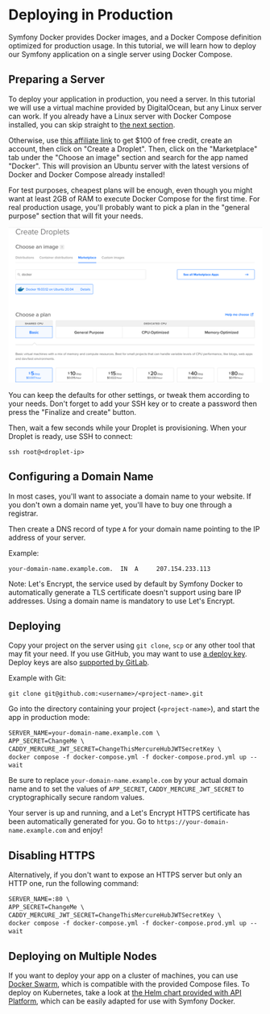# Deploying in Production

Symfony Docker provides Docker images, and a Docker Compose definition optimized for production usage.
In this tutorial, we will learn how to deploy our Symfony application on a single server using Docker Compose.

## Preparing a Server

To deploy your application in production, you need a server.
In this tutorial we will use a virtual machine provided by DigitalOcean, but any Linux server can work.
If you already have a Linux server with Docker Compose installed, you can skip straight to [the next section](#configuring-a-domain-name).

Otherwise, use [this affiliate link](https://m.do.co/c/5d8aabe3ab80) to get $100 of free credit, create an account, then click on "Create a Droplet".
Then, click on the "Marketplace" tab under the "Choose an image" section and search for the app named "Docker".
This will provision an Ubuntu server with the latest versions of Docker and Docker Compose already installed!

For test purposes, cheapest plans will be enough, even though you might want at least 2GB of RAM to execute Docker Compose for the first time. For real production usage, you'll probably want to pick a plan in the "general purpose" section that will fit your needs.

![Deploying a Symfony app on DigitalOcean with Docker Compose](digitalocean-droplet.png)

You can keep the defaults for other settings, or tweak them according to your needs.
Don't forget to add your SSH key or to create a password then press the "Finalize and create" button.

Then, wait a few seconds while your Droplet is provisioning.
When your Droplet is ready, use SSH to connect:

```console
ssh root@<droplet-ip>
```

## Configuring a Domain Name

In most cases, you'll want to associate a domain name to your website.
If you don't own a domain name yet, you'll have to buy one through a registrar.

Then create a DNS record of type `A` for your domain name pointing to the IP address of your server.

Example:

```dns
your-domain-name.example.com.  IN  A     207.154.233.113
````

Note: Let's Encrypt, the service used by default by Symfony Docker to automatically generate a TLS certificate doesn't support using bare IP addresses.
Using a domain name is mandatory to use Let's Encrypt.

## Deploying

Copy your project on the server using `git clone`, `scp` or any other tool that may fit your need.
If you use GitHub, you may want to use [a deploy key](https://docs.github.com/en/free-pro-team@latest/developers/overview/managing-deploy-keys#deploy-keys).
Deploy keys are also [supported by GitLab](https://docs.gitlab.com/ee/user/project/deploy_keys/). 

Example with Git:

```console
git clone git@github.com:<username>/<project-name>.git
```

Go into the directory containing your project (`<project-name>`), and start the app in production mode:

```console
SERVER_NAME=your-domain-name.example.com \
APP_SECRET=ChangeMe \
CADDY_MERCURE_JWT_SECRET=ChangeThisMercureHubJWTSecretKey \
docker compose -f docker-compose.yml -f docker-compose.prod.yml up --wait
```

Be sure to replace `your-domain-name.example.com` by your actual domain name and to set the values of `APP_SECRET`, `CADDY_MERCURE_JWT_SECRET` to cryptographically secure random values.

Your server is up and running, and a Let's Encrypt HTTPS certificate has been automatically generated for you.
Go to `https://your-domain-name.example.com` and enjoy!

## Disabling HTTPS

Alternatively, if you don't want to expose an HTTPS server but only an HTTP one, run the following command:

```console
SERVER_NAME=:80 \
APP_SECRET=ChangeMe \
CADDY_MERCURE_JWT_SECRET=ChangeThisMercureHubJWTSecretKey \
docker compose -f docker-compose.yml -f docker-compose.prod.yml up --wait
```

## Deploying on Multiple Nodes

If you want to deploy your app on a cluster of machines, you can use [Docker Swarm](https://docs.docker.com/engine/swarm/stack-deploy/),
which is compatible with the provided Compose files.
To deploy on Kubernetes, take a look at [the Helm chart provided with API Platform](https://api-platform.com/docs/deployment/kubernetes/), which can be easily adapted for use with Symfony Docker.
